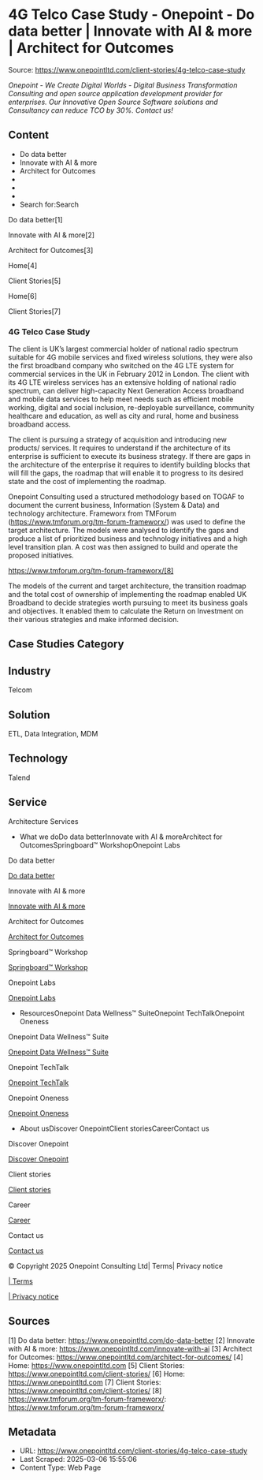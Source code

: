 # 4G Telco Case Study - Onepoint - Do data better | Innovate with AI & more | Architect for Outcomes

Source: https://www.onepointltd.com/client-stories/4g-telco-case-study

*Onepoint - We Create Digital Worlds - Digital Business Transformation Consulting and open source application development provider for enterprises. Our Innovative Open Source Software solutions and Consultancy can reduce TCO by 30%. Contact us!*

## Content

- Do data better
- Innovate with AI & more
- Architect for Outcomes
- 
- 
- 
- Search for:Search

Do data better[1]

Innovate with AI & more[2]

Architect for Outcomes[3]

Home[4]

Client Stories[5]

Home[6]

Client Stories[7]

### 4G Telco Case Study

The client is UK’s largest commercial holder of national radio spectrum suitable for 4G mobile services and fixed wireless solutions, they were also the first broadband company who switched on the 4G LTE system for commercial services in the UK in February 2012 in London. The client with its 4G LTE wireless services has an extensive holding of national radio spectrum, can deliver high-capacity Next Generation Access broadband and mobile data services to help meet needs such as efficient mobile working, digital and social inclusion, re-deployable surveillance, community healthcare and education, as well as city and rural, home and business broadband access.

The client is pursuing a strategy of acquisition and introducing new products/ services. It requires to understand if the architecture of its enterprise is sufficient to execute its business strategy. If there are gaps in the architecture of the enterprise it requires to identify building blocks that will fill the gaps, the roadmap that will enable it to progress to its desired state and the cost of implementing the roadmap.

Onepoint Consulting used a structured methodology based on TOGAF to document the current business, Information (System & Data) and technology architecture. Frameworx from TMForum (https://www.tmforum.org/tm-forum-frameworx/) was used to define the target architecture. The models were analysed to identify the gaps and produce a list of prioritized business and technology initiatives and a high level transition plan. A cost was then assigned to build and operate the proposed initiatives.

https://www.tmforum.org/tm-forum-frameworx/[8]

The models of the current and target architecture, the transition roadmap and the total cost of ownership of implementing the roadmap enabled UK Broadband to decide strategies worth pursuing to meet its business goals and objectives. It enabled them to calculate the Return on Investment on their various strategies and make informed decision.

## Case Studies Category

## Industry

Telcom

## Solution

ETL, Data Integration, MDM

## Technology

Talend

## Service

Architecture Services

- What we doDo data betterInnovate with AI & moreArchitect for OutcomesSpringboard™ WorkshopOnepoint Labs

Do data better

[Do data better](/do-data-better)

Innovate with AI & more

[Innovate with AI & more](/innovate-with-ai-more/)

Architect for Outcomes

[Architect for Outcomes](/architect-for-outcomes/)

Springboard™ Workshop

[Springboard™ Workshop](/onepoint-springboard/)

Onepoint Labs

[Onepoint Labs](/onepoint-labs/)

- ResourcesOnepoint Data Wellness™ SuiteOnepoint TechTalkOnepoint Oneness

Onepoint Data Wellness™ Suite

[Onepoint Data Wellness™ Suite](/data-wellness/)

Onepoint TechTalk

[Onepoint TechTalk](/techtalk)

Onepoint Oneness

[Onepoint Oneness](/oneness/)

- About usDiscover OnepointClient storiesCareerContact us

Discover Onepoint

[Discover Onepoint](/discover-onepoint/)

Client stories

[Client stories](/client-stories/)

Career

[Career](/career-opportunities/)

Contact us

[Contact us](/contact-us/)

© Copyright 2025 Onepoint Consulting Ltd| Terms| Privacy notice

[| Terms](/policies/)

[| Privacy notice](/policies/privacy-policy/)


## Sources

[1] Do data better: https://www.onepointltd.com/do-data-better
[2] Innovate with AI & more: https://www.onepointltd.com/innovate-with-ai
[3] Architect for Outcomes: https://www.onepointltd.com/architect-for-outcomes/
[4] Home: https://www.onepointltd.com
[5] Client Stories: https://www.onepointltd.com/client-stories/
[6] Home: https://www.onepointltd.com
[7] Client Stories: https://www.onepointltd.com/client-stories/
[8] https://www.tmforum.org/tm-forum-frameworx/: https://www.tmforum.org/tm-forum-frameworx/

## Metadata

- URL: https://www.onepointltd.com/client-stories/4g-telco-case-study
- Last Scraped: 2025-03-06 15:55:06
- Content Type: Web Page
